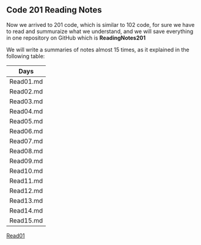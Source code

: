 ## Code 201 Reading Notes

Now we arrived to 201 code, which is similar to 102 code, for sure we have to read and summuraize what we understand, and we will save everything in one repository on GitHub which is **ReadingNotes201**

We will write a summaries of notes almost 15 times, as it explained in the following table:

| Days | 
| ------------- | 
| Read01.md | 
| Read02.md | 
| Read03.md | 
| Read04.md | 
| Read05.md | 
| Read06.md |
| Read07.md | 
| Read08.md | 
| Read09.md | 
| Read10.md | 
| Read11.md | 
| Read12.md | 
| Read13.md | 
| Read14.md | 
| Read15.md |


[Read01](https://tamaramoh12.github.io/ReadingNotes201/class01.md)
